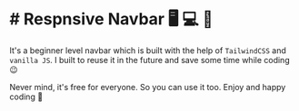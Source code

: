 # # Respnsive Navbar :desktop_computer: :computer: :iphone: 

It's a beginner level navbar which is built with the help of `TailwindCSS` and `vanilla JS`. I built to reuse it in the future and save some time while coding :wink: 

Never mind, it's free for everyone. So you can use it too. Enjoy and happy coding :tada: 